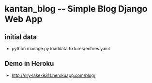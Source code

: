 # kantan_blog -- Simple Blog Django Web App

## initial data
- python manage.py loaddata fixtures/entries.yaml

## Demo in Heroku
- <http://dry-lake-9311.herokuapp.com/blog/>
